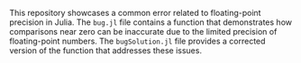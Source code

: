 This repository showcases a common error related to floating-point precision in Julia. The `bug.jl` file contains a function that demonstrates how comparisons near zero can be inaccurate due to the limited precision of floating-point numbers. The `bugSolution.jl` file provides a corrected version of the function that addresses these issues.